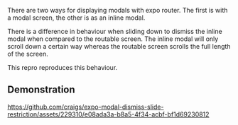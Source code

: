 There are two ways for displaying modals with expo router. The first is with a modal screen, the other is as an inline modal.

There is a difference in behaviour when sliding down to dismiss the inline modal when compared to the routable screen. The inline modal will only scroll down a certain way whereas the routable screen scrolls the full length of the screen.

This repro reproduces this behaviour.

## Demonstration

https://github.com/craigs/expo-modal-dismiss-slide-restriction/assets/229310/e08ada3a-b8a5-4f34-acbf-bf1d69230812

